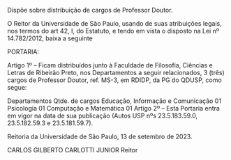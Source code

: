 Dispõe sobre distribuição de cargos de Professor Doutor.

O Reitor da Universidade de São Paulo, usando de suas atribuições legais, nos termos do art 42, I, do Estatuto, e tendo em vista o disposto na Lei nº 14.782/2012, baixa a seguinte

PORTARIA:

Artigo 1º – Ficam distribuídos junto à Faculdade de Filosofia, Ciências e Letras de Ribeirão Preto, nos Departamentos a seguir relacionados, 3 (três) cargos de Professor Doutor, ref. MS-3, em RDIDP, da PG do QDUSP, como segue:

Departamentos	Qtde. de cargos
Educação, Informação e Comunicação	01
Psicologia	01
Computação e Matemática	01
Artigo 2º – Esta Portaria entra em vigor na data de sua publicação (Autos USP nºs 23.5.183.59.0, 23.5.182.59.3 e 23.5.181.59.7).

Reitoria da Universidade de São Paulo, 13 de setembro de 2023.

CARLOS GILBERTO CARLOTTI JUNIOR
Reitor